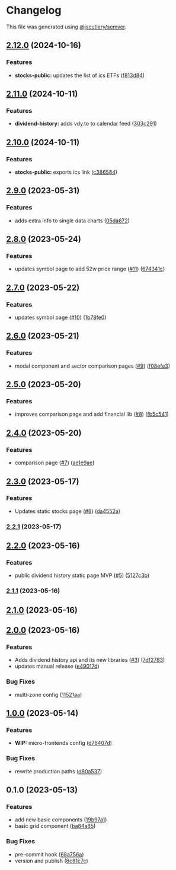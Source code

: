 # Changelog

This file was generated using [@jscutlery/semver](https://github.com/jscutlery/semver).

## [2.12.0](https://github.com/clayton-duarte/amalg/compare/stocks-public-2.11.0...stocks-public-2.12.0) (2024-10-16)


### Features

* **stocks-public:** updates the list of ics ETFs ([f813d84](https://github.com/clayton-duarte/amalg/commit/f813d845ae69bd96a8614fc3be16f1b911c40f9b))

## [2.11.0](https://github.com/clayton-duarte/amalg/compare/stocks-public-2.10.0...stocks-public-2.11.0) (2024-10-11)


### Features

* **dividend-history:** adds vdy.to to calendar feed ([303c291](https://github.com/clayton-duarte/amalg/commit/303c29155e77548c241af2b8197b40877e0d2dc9))

## [2.10.0](https://github.com/clayton-duarte/amalg/compare/stocks-public-2.9.0...stocks-public-2.10.0) (2024-10-11)


### Features

* **stocks-public:** exports ics link ([c386584](https://github.com/clayton-duarte/amalg/commit/c3865843197404f7683568b637947695e5820ed9))

## [2.9.0](https://github.com/clayton-duarte/amalg/compare/stocks-public-2.8.0...stocks-public-2.9.0) (2023-05-31)


### Features

* adds extra info to single data charts ([05da672](https://github.com/clayton-duarte/amalg/commit/05da6720a7878d0d7e0db127c25e8059482f035a))

## [2.8.0](https://github.com/clayton-duarte/amalg/compare/stocks-public-2.7.0...stocks-public-2.8.0) (2023-05-24)


### Features

* updates symbol page to add 52w price range ([#11](https://github.com/clayton-duarte/amalg/issues/11)) ([674341c](https://github.com/clayton-duarte/amalg/commit/674341cbc22c7945174e87f257325dfe9d7c834a))

## [2.7.0](https://github.com/clayton-duarte/amalg/compare/stocks-public-2.6.0...stocks-public-2.7.0) (2023-05-22)


### Features

* updates symbol page ([#10](https://github.com/clayton-duarte/amalg/issues/10)) ([1b78fe0](https://github.com/clayton-duarte/amalg/commit/1b78fe02bffc892da48a7f331f2de78ce9f88da0))

## [2.6.0](https://github.com/clayton-duarte/amalg/compare/stocks-public-2.5.0...stocks-public-2.6.0) (2023-05-21)


### Features

* modal component and sector comparison pages ([#9](https://github.com/clayton-duarte/amalg/issues/9)) ([f08efe3](https://github.com/clayton-duarte/amalg/commit/f08efe34ebf4ecebf490813c542d6fc8f3638cd3))

## [2.5.0](https://github.com/clayton-duarte/amalg/compare/stocks-public-2.4.0...stocks-public-2.5.0) (2023-05-20)


### Features

* improves comparison page and add financial lib ([#8](https://github.com/clayton-duarte/amalg/issues/8)) ([fb5c541](https://github.com/clayton-duarte/amalg/commit/fb5c5411caa13f2df45cba7358fdad1f65f8308c))

## [2.4.0](https://github.com/clayton-duarte/amalg/compare/stocks-public-2.3.0...stocks-public-2.4.0) (2023-05-20)


### Features

* comparison page ([#7](https://github.com/clayton-duarte/amalg/issues/7)) ([ae1e9ae](https://github.com/clayton-duarte/amalg/commit/ae1e9ae617d426c5566300060ba91a508b662042))

## [2.3.0](https://github.com/clayton-duarte/amalg/compare/stocks-public-2.2.1...stocks-public-2.3.0) (2023-05-17)


### Features

* Updates static stocks page ([#6](https://github.com/clayton-duarte/amalg/issues/6)) ([da4552a](https://github.com/clayton-duarte/amalg/commit/da4552ad34c98f395af1242de64c965ed78393d3))

### [2.2.1](https://github.com/clayton-duarte/amalg/compare/stocks-public-2.2.0...stocks-public-2.2.1) (2023-05-17)

## [2.2.0](https://github.com/clayton-duarte/amalg/compare/stocks-public-2.1.1...stocks-public-2.2.0) (2023-05-16)


### Features

* public dividend history static page MVP ([#5](https://github.com/clayton-duarte/amalg/issues/5)) ([5127c3b](https://github.com/clayton-duarte/amalg/commit/5127c3bb37c9d34615e87ce4e511d3a4f4a5eda7))

### [2.1.1](https://github.com/clayton-duarte/amalg/compare/stocks-public-2.1.0...stocks-public-2.1.1) (2023-05-16)

## [2.1.0](https://github.com/clayton-duarte/amalg/compare/stocks-public-2.0.0...stocks-public-2.1.0) (2023-05-16)

## [2.0.0](https://github.com/clayton-duarte/amalg/compare/stocks-public-1.0.0...stocks-public-2.0.0) (2023-05-16)

### Features

- Adds dividend history api and its new libraries ([#3](https://github.com/clayton-duarte/amalg/issues/3)) ([7df2783](https://github.com/clayton-duarte/amalg/commit/7df2783c720a51a6754af7b4fea58469b1870691))
- updates manual release ([e49017d](https://github.com/clayton-duarte/amalg/commit/e49017dd246c036617238b76153a9568f679f609))

### Bug Fixes

- multi-zone config ([11521aa](https://github.com/clayton-duarte/amalg/commit/11521aac8907452dddc54aceb5f93d9908befc46))

## [1.0.0](https://github.com/clayton-duarte/cpd/compare/stocks-public-0.1.0...stocks-public-1.0.0) (2023-05-14)

### Features

- **WIP:** micro-frontends config ([d76407d](https://github.com/clayton-duarte/cpd/commit/d76407d7932791e995a40b7a7e68eeb0c5dc1422))

### Bug Fixes

- rewrite production paths ([d80a537](https://github.com/clayton-duarte/cpd/commit/d80a537aca75847c8b66caf8d1845d20f4ee9227))

## 0.1.0 (2023-05-13)

### Features

- add new basic components ([19b97a1](https://github.com/clayton-duarte/cpd/commit/19b97a1d1af3652579d5cd7077886a6aff6d8c6b))
- basic grid component ([ba84a85](https://github.com/clayton-duarte/cpd/commit/ba84a858612394f985ee8f365925774b33e7c01a))

### Bug Fixes

- pre-commit hook ([68a756a](https://github.com/clayton-duarte/cpd/commit/68a756a9de569229a1cfc7f66ba24dfc28014c1f))
- version and publish ([8c81c7c](https://github.com/clayton-duarte/cpd/commit/8c81c7ca317c1445a248d01aa1b79a225ffeb747))

